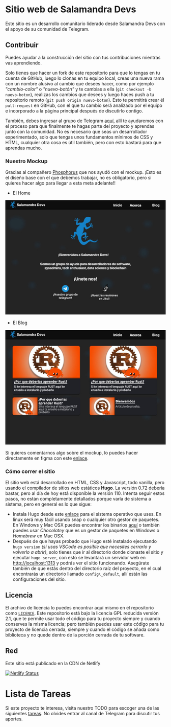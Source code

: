 # Sitio web de Salamandra Devs

Este sitio es un desarrollo comunitario liderado desde Salamandra Devs con el apoyo de su comunidad de Telegram.

## Contribuir

Puedes ayudar a la construcción del sitio con tus contribuciones mientras vas aprendiendo. 

Solo tienes que hacer un fork de este repositorio para que lo tengas en tu cuenta de GitHub, luego lo clonas en tu equipo local, creas una nueva rama con un nombre alusivo al cambio que desees hacer, como por ejemplo _"cambio-color"_ o _"nuevo-botón"_ y te cambias a ella (`git checkout -b nuevo-boton`), realizas los cambios que desees y luego haces push a tu repositorio remoto (`git push origin nuevo-boton`). Esto te permitirá crear él `pull-request` en GitHub, con el que tu cambio será analizado por el equipo e incorporado a la página principal después de discutirlo contigo. 

También, debes ingresar al grupo de Telegram [aquí](https://t.me/salamandradevs), allí te ayudaremos con el proceso para que finalmente te hagas parte del proyecto y aprendas junto con la comunidad. No es necesario que seas un desarrollador experimentado, solo que tengas unos fundamentos mínimos de CSS y HTML, cualquier otra cosa es útil también, pero con esto bastará para que aprendas mucho.

### Nuestro Mockup
Gracias al compañero [Phosphorus](https://github.com/Phosphorus-M) que nos ayudó con el mockup. ¡Esto es el diseño base con el que debemos trabajar, no es obligatorio, pero si quieres hacer algo para llegar a esta meta adelante!!

- El Home

![Mockup del Home](static/images/muckup_home.jpg)

- El Blog

![Mockup del Blog](static/images/muckup_blog.jpg)

Si quieres comentarnos algo sobre el mockup, lo puedes hacer directamente en figma con este [enlace](https://www.figma.com/file/PmGd5FOrFBuaIYpJZWLJzJ/Salamandra-Devs?node-id=0%3A1&t=s0O5F1VyVbQZKxgw-0).

### Cómo correr el sitio

El sitio web está desarrollado en HTML, CSS y Javascript, todo vanilla, pero usando el compilador de sitios web estáticos **Hugo**. La versión 0.72 debería bastar, pero al día de hoy está disponible la versión 110. Intenta seguir estos pasos, no están completamente detallados porque varía de sistema a sistema, pero en general es lo que sigue:

- Instala Hugo desde este [enlace](https://gohugo.io/installation/) para el sistema operativo que uses. En linux será muy fácil usando snap o cualquier otro gestor de paquetes. En Windows y Mac OSX puedes encontrar los binarios [aquí](https://github.com/gohugoio/hugo/releases/) o también puedes usar _Chocolatey_ que es un gestor de paquetes en Windows o _Homebrew_ en Mac OSX.
- Después de que hayas probado que Hugo esté instalado ejecutando `hugo version` _(si usas VSCode es posible que necesites cerrarlo y volverlo a abrir)_, solo tienes que ir al directorio donde clonaste el sitio y ejecutar `hugo server`, con esto se levantará un servidor web en [http://localhost:1313](http://localhost:1313) y podrás ver el sitio funcionando. Asegúrate también de que estás dentro del directorio raíz del proyecto, en el cual encontrarás un directorio llamado `config\_default`, allí están las configuraciones del sitio.

## Licencia
El archivo de licencia lo puedes encontrar aquí mismo en el repositorio como [`LICENCE`](https://github.com/SalamandraDevs/salamandradevs/blob/main/LICENSE). Este repositorio está bajo la licencia GPL reducida versión 2.1, que te permite usar todo el código para tu proyecto siempre y cuando conserves la misma licencia; pero también puedes usar este código para tu proyecto de licencia cerrada, siempre y cuando el código se añada como biblioteca y no quede dentro de la porción cerrada de tu software.

## Red

Este sitio está publicado en la CDN de Netlify

[![Netlify Status](https://api.netlify.com/api/v1/badges/fa212863-f227-4f0d-9260-a24049a95c0e/deploy-status)](https://app.netlify.com/sites/salamandradevs/deploys)

# Lista de Tareas

Si este proyecto te interesa, visita nuestro TODO para escoger una de las siguientes [tareas](TODO.md). No olvides entrar al canal de Telegram para discutir tus aportes.
